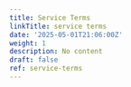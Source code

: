 ```yaml
---
title: Service Terms
linkTitle: service terms
date: '2025-05-01T21:06:00Z'
weight: 1
description: No content
draft: false
ref: service-terms
---
```


